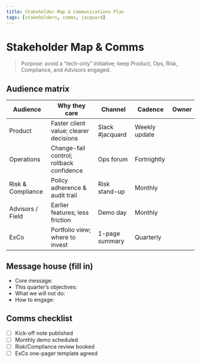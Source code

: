 ```yaml
---
title: Stakeholder Map & Communications Plan
tags: [stakeholders, comms, jacquard]
---
```


# Stakeholder Map & Comms

> Purpose: avoid a “tech-only” initiative; keep Product, Ops, Risk, Compliance, and Advisors engaged.

## Audience matrix
Audience | Why they care | Channel | Cadence | Owner
---|---|---|---|---
Product | Faster client value; clearer decisions | Slack #jacquard | Weekly update | 
Operations | Change-fail control; rollback confidence | Ops forum | Fortnightly | 
Risk & Compliance | Policy adherence & audit trail | Risk stand-up | Monthly | 
Advisors / Field | Earlier features; less friction | Demo day | Monthly | 
ExCo | Portfolio view; where to invest | 1-page summary | Quarterly | 

## Message house (fill in)
- Core message: 
- This quarter’s objectives: 
- What we will not do: 
- How to engage:

## Comms checklist
- [ ] Kick-off note published
- [ ] Monthly demo scheduled
- [ ] Risk/Compliance review booked
- [ ] ExCo one-pager template agreed
